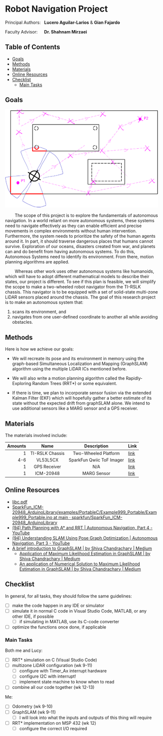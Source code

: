 # Robot Navigation Project

Principal Authors: &nbsp; **Lucero Aguilar-Larios** & **Gian Fajardo**

Faculty Advisor: &emsp; **Dr. Shahnam Mirzaei**

## Table of Contents

* [Goals](#goals)
* [Methods](#methods)
* [Materials](#materials)
* [Online Resources](#online_resources)
* [Checklist](#checklist)
  * [Main Tasks](#main_tasks)


## Goals

![alt text](<./images/image 1.png>)

&emsp;&emsp; The scope of this project is to explore the fundamentals of autonomous navigation. In a world reliant on more autonomous systems, these systems need to navigate effectively as they can enable efficient and precise movements in complex environments without human intervention. Furthermore, the system needs to prioritize the safety of the human agents around it. In part, it should traverse dangerous places that humans cannot survive. Exploration of our oceans, disasters created from war, and planets can and do benefit from having autonomous systems. To do this, Autonomous Systems need to identify its environment. From there, motion planning algorithms are applied.

&emsp;&emsp; Whereas other work uses other autonomous systems like humanoids, which will have to adopt different mathematical models to describe their states, our project is different. To see if this plan is feasible, we will simplify the scope to make a two-wheeled robot navigator from the TI-RSLK chassis. This navigator is to be equipped with a set of solid-state multi-zone LiDAR sensors placed around the chassis. The goal of this research project is to make an autonomous system that: 
1. scans its environment, and
2. navigates from one user-defined coordinate to another all while avoiding obstacles.

## Methods

Here is how we achieve our goals:

* We will recreate its pose and its environment in memory using the graph-based Simultaneous Localization and Mapping (GraphSLAM) algorithm using the multiple LiDAR ICs mentioned before.

* We will also write a motion planning algorithm called the Rapidly-Exploring Random Trees (RRT*) or some equivalent.

* If there is time, we plan to incorporate sensor fusion via the extended Kalman Filter (EKF) which will hopefully gather a better estimate of its state without the expected drift from graphSLAM alone. We intend to use additional sensors like a MARG sensor and a GPS receiver.

## Materials

The materials involved include:

|Amounts|Name           |Description              |Link  | 
|------:|:-------------:|:-----------------------:|------|
|      1|TI-RSLK Chassis|Two-Wheeled Platform     |[link](https://www.pololu.com/category/268/classic-ti-rslk-parts-and-accessories)| 
|    4-6|VL53L5CX       |SparkFun Qwiic ToF Imager|[link](https://www.sparkfun.com/sparkfun-qwiic-tof-imager-vl53l5cx.html)|
|      1|GPS Receiver   |N/A                      |[link](https://www.amazon.com/Compass-Precision-Receiver-Navigation-Compatible/dp/B08NY9JSZ3/ref=sr_1_2?dib=eyJ2IjoiMSJ9.XT_dNZlid3N-zIIKsz0sS6ufhONAOEd6FSHYqXoP1tgYoVX7mtJPDXYRUguvWZ7W367EmTH3uLescGuIo7sPs-TMsNMaFllqgas-jb2gNPZ1uJGPUgV_eVoV2rAoHWB1nxIc1jXiEHc8nMauXs_k15Q2yoDn5R3qHHB0jo1v-GS-xK5vMUVpUvDs8qQtRbzrj0wwi5eAwvVcUlPNiZev8AdNTxt2Km72APc1Xbaab4FttpjDiZD9_e8H1B8XR71YBkdhbD8iYK01ZLLfikIhatyjCK7LOw4M4rc5JLc5yuoaY-Jowv8odZFbYbH26AwIm8j2M3-KEOD-rTCtMG0HAgbnBJ_h9qgQYffT5arNXN3Qbvv4CajLsvO4z03AARv4hzvp11JcmnTkw8BuDAQrxHz36J_WWOgW0XFisVyl71PsU8URlDe6dpef7FJaf8ui.5AMQjqJR9CL6uwsu181CL24B4M93u4Ul71RllzvcN3M&dib_tag=se&keywords=pixhawk+gps&mfadid=adm&qid=1741988169&sr=8-2)|
|      1|ICM-20948      |MARG Sensor              |[link](http://www.sparkfun.com/sparkfun-9dof-imu-breakout-icm-20948-qwiic.html)

## Online Resources

* [libc\.pdf](https://www.gnu.org/software/libc/manual/pdf/libc.pdf "libc.pdf")
* [SparkFun\_ICM\-20948\_ArduinoLibrary\/examples\/PortableC\/Example999\_Portable\/Example999\_Portable\.ino at main · sparkfun\/SparkFun\_ICM\-20948\_ArduinoLibrary](https://github.com/sparkfun/SparkFun_ICM-20948_ArduinoLibrary/blob/main/examples/PortableC/Example999_Portable/Example999_Portable.ino "SparkFun_ICM-20948_ArduinoLibrary/examples/PortableC/Example999_Portable/Example999_Portable.ino at main · sparkfun/SparkFun_ICM-20948_ArduinoLibrary")
* [\(94\) Path Planning with A\* and RRT \| Autonomous Navigation\, Part 4 \- YouTube](https://www.youtube.com/watch?v=QR3U1dgc5RE "\(94\) Path Planning with A* and RRT | Autonomous Navigation, Part 4 - YouTube")
* [\(94\) Understanding SLAM Using Pose Graph Optimization \| Autonomous Navigation\, Part 3 \- YouTube](https://www.youtube.com/watch?v=saVZtgPyyJQ&t=161s "\(94\) Understanding SLAM Using Pose Graph Optimization | Autonomous Navigation, Part 3 - YouTube")
* [A brief introduction to GraphSLAM \| by Shiva Chandrachary \| Medium](https://shivachandrachary.medium.com/a-brief-introduction-to-graphslam-4204b4fce2f0 "A brief introduction to GraphSLAM | by Shiva Chandrachary | Medium")
  * [Application of Maximum Likelihood Estimation in GraphSLAM \| by Shiva Chandrachary \| Medium](https://shivachandrachary.medium.com/application-of-maximum-likelihood-estimation-in-graphslam-db4897f0083b "Application of Maximum Likelihood Estimation in GraphSLAM | by Shiva Chandrachary | Medium")
  * [An application of Numerical Solution to Maximum Likelihood Estimation in GraphSLAM \| by Shiva Chandrachary \| Medium](https://shivachandrachary.medium.com/an-application-of-numerical-solutions-to-maximum-likelihood-estimation-in-graphslam-31a7284721e3 "An application of Numerical Solution to Maximum Likelihood Estimation in GraphSLAM | by Shiva Chandrachary | Medium")


## Checklist

In general, for all tasks, they should follow the same guidelines:
* [ ] make the code happen in any IDE or simulator
* [ ] simulate it in normal C code in Visual Studio Code, MATLAB, or any other IDE, if possible
  * [ ] if simulating in MATLAB, use its C-code converter
* [ ] optimize the functions once done, if applicable

### Main Tasks

Both me and Lucy:
* [ ] RRT* simulation on C (Visual Studio Code)
* [ ] multizone LiDAR configuration (wk 9-11)
  * [ ] configure with Timer_Ax interrupt hardware
  * [ ] configure I2C with interrupt!
  * [ ] implement state machine to know when to read

* [ ] combine all our code together (wk 12-13)
     
Me:
* [ ] Odometry  (wk 9-10)
* [ ] GraphSLAM (wk 9-11)
  * [ ] I will look into what the inputs and outputs of this thing will require

* [ ] RRT* implementation on MSP 432 (wk 12)
  * [ ] configure the correct I/O required
